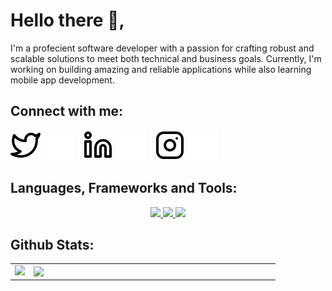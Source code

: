 # Hello there 👋,
I'm a profecient software developer with a passion for crafting robust and scalable solutions to meet both technical and business goals. Currently, I'm working on building amazing and reliable applications while also learning mobile app development. 
      
## Connect with me:

[![website](./img/twitter-light.svg)](https://twitter.com/OluochIan#gh-light-mode-only)
[![website](./img/twitter-dark.svg)](https://twitter.com/OluochIan#gh-dark-mode-only)
&nbsp;&nbsp;
[![website](./img/linkedin-light.svg)](https://www.linkedin.com/in/oluoch-ian-90193a206/#gh-light-mode-only)
[![website](./img/linkedin-dark.svg)](https://www.linkedin.com/in/oluoch-ian-90193a206/#gh-dark-mode-only)
&nbsp;&nbsp;
[![website](./img/instagram-light.svg)](https://instagram.com/oluoch_ian#gh-light-mode-only)
[![website](./img/instagram-dark.svg)](https://instagram.com/oluoch_ian#gh-dark-mode-only)

## Languages, Frameworks and Tools:
<p align="center">

  <a href="https://skillicons.dev">
    <img src="https://skillicons.dev/icons?i=kotlin,php,laravel,python,django,javascript,vue" />
    <img src="https://skillicons.dev/icons?i=postgres,mysql,mogodb" />
   <img src="https://skillicons.dev/icons?i=docker,postman,redis" />
  </a>
         
</p>

## Github Stats:
<table>
  <tr>
    <td>
      <img width="400px" src="https://github-readme-stats.vercel.app/api/top-langs/?username=Morvin-Ian&langs_count=4&layout=compact&theme=tokyonight"/>
    </td>
    <td><img width="380px" align="left" src="https://github-readme-stats.vercel.app/api?username=Morvin-Ian&show_icons=true&count_private=true&include_all_commits&theme=tokyonight"/></td>

  </tr>
    
</table>
